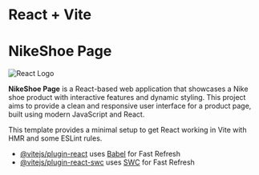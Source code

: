# React + Vite
# NikeShoe Page

![React Logo](https://upload.wikimedia.org/wikipedia/commons/a/a7/React-icon.svg)

**NikeShoe Page** is a React-based web application that showcases a Nike shoe product with interactive features and dynamic styling. This project aims to provide a clean and responsive user interface for a product page, built using modern JavaScript and React.


This template provides a minimal setup to get React working in Vite with HMR and some ESLint rules.



- [@vitejs/plugin-react](https://github.com/vitejs/vite-plugin-react/blob/main/packages/plugin-react/README.md) uses [Babel](https://babeljs.io/) for Fast Refresh
- [@vitejs/plugin-react-swc](https://github.com/vitejs/vite-plugin-react-swc) uses [SWC](https://swc.rs/) for Fast Refresh
